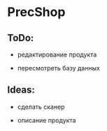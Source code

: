 # PrecShop

## ToDo:
- редактирование продукта

- пересмотреть базу данных


## Ideas:

- сделать сканер

- описание продукта